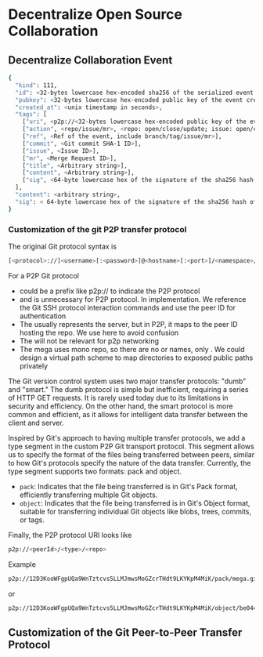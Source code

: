 # Decentralize Open Source Collaboration

## Decentralize Collaboration Event

```bash
{
  "kind": 111,
  "id": <32-bytes lowercase hex-encoded sha256 of the serialized event data>,
  "pubkey": <32-bytes lowercase hex-encoded public key of the event creator>,
  "created_at": <unix timestamp in seconds>,
  "tags": [
    ["uri", <p2p://<32-bytes lowercase hex-encoded public key of the event creator>/<repository name>.git>],
    ["action", <repo/issue/mr>, <repo: open/close/update; issue: open/comment/close; mr: open/comment/review/merge/close>],
    ["ref", <Ref of the event, include branch/tag/issue/mr>],
    ["commit", <Git commit SHA-1 ID>],
    ["issue", <Issue ID>],
    ["mr", <Merge Request ID>],
    ["title", <Arbitrary string>],
    ["content", <Arbitrary string>],
    ["sig", <64-byte lowercase hex of the signature of the sha256 hash of the serialized event data, which is the same as the id field>]
  ],
  "content": <arbitrary string>,
  "sig": < 64-byte lowercase hex of the signature of the sha256 hash of the serialized event data, which is the same as the id field>
}
```

### Customization of the git P2P transfer protocol

The original Git protocol syntax is

```bash
[<protocol>://]<username>[:<password>]@<hostname>[:<port>]/<namespace>/<repo>[.git]
```

For a P2P Git protocol

- <protocol> could be a prefix like p2p:// to indicate the P2P protocol
- <username> and <password> is unnecessary for P2P protocol. In implementation. We reference the Git SSH protocol interaction commands and use the peer ID for authentication
- The <hostname> usually represents the server, but in P2P, it maps to the peer ID hosting the repo. We use <peerID> here to avoid confusion
- The <port>  will not be relevant for p2p networking
- The mega uses mono repo, so there are no <namespaces> or <repo> names, only <path>. We could design a virtual path scheme to map directories to exposed public paths privately

The Git version control system uses two major transfer protocols: "dumb" and "smart." The dumb protocol is simple but inefficient, requiring a series of HTTP GET requests. It is rarely used today due to its limitations in security and efficiency. On the other hand, the smart protocol is more common and efficient, as it allows for intelligent data transfer between the client and server.

Inspired by Git's approach to having multiple transfer protocols, we add a type segment in the custom P2P Git transport protocol. This segment allows us to specify the format of the files being transferred between peers, similar to how Git's protocols specify the nature of the data transfer. Currently, the type segment supports two formats: pack and object.

- `pack`: Indicates that the file being transferred is in Git's Pack format, efficiently transferring multiple Git objects.
- `object`: Indicates that the file being transferred is in Git's Object format, suitable for transferring individual Git objects like blobs, trees, commits, or tags.

Finally, the P2P protocol URI looks like

```bash
p2p://<peerId>/<type>/<repo>
```

Example

```bash
p2p://12D3KooWFgpUQa9WnTztcvs5LLMJmwsMoGZcrTHdt9LKYKpM4MiK/pack/mega.git
```

or

```bash
p2p://12D3KooWFgpUQa9WnTztcvs5LLMJmwsMoGZcrTHdt9LKYKpM4MiK/object/be044281f9604305e1b41b0e800e844c2a417e52
```

## Customization of the Git Peer-to-Peer Transfer Protocol